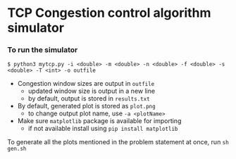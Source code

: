 # TCP Congestion control algorithm simulator

### To run the simulator

`$ python3 mytcp.py -i <double> -m <double> -n <double> -f <double> -s <double> -T <int> -o outfile`

- Congestion window sizes are output in `outfile`
  - updated window size is output in a new line
  - by default, output is stored in `results.txt`
- By default, generated plot is stored as `plot.png`
  - to change output plot name, use `-a <plotName>`
- Make sure `matplotlib` package is available for importing
  - if not available install using `pip install matplotlib`

To generate all the plots mentioned in the problem statement at once, run `sh gen.sh`
